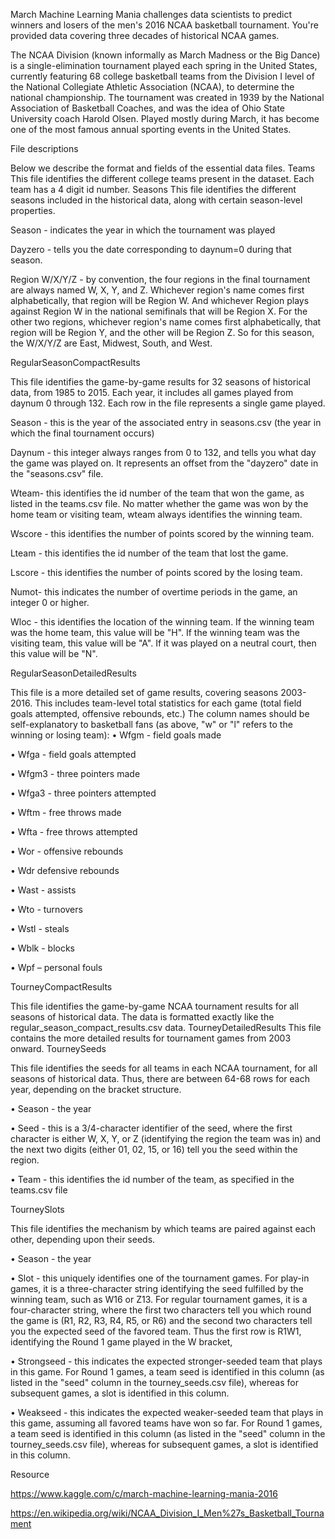 March Machine Learning Mania challenges data scientists to predict winners and losers of the men's 2016 NCAA basketball tournament. You're provided data covering three decades of historical NCAA games.

The NCAA Division (known informally as March Madness or the Big Dance) is a single-elimination tournament played each spring in the United States, currently featuring 68 college basketball teams from the Division I level of the National Collegiate Athletic Association (NCAA), to determine the national championship. The tournament was created in 1939 by the National Association of Basketball Coaches, and was the idea of Ohio State University coach Harold Olsen. Played mostly during March, it has become one of the most famous annual sporting events in the United States.

File descriptions

Below we describe the format and fields of the essential data files. 
Teams 
This file identifies the different college teams present in the dataset. Each team has a 4 digit id number. 
Seasons 
This file identifies the different seasons included in the historical data, along with certain season-level properties. 

Season - indicates the year in which the tournament was played 

Dayzero - tells you the date corresponding to daynum=0 during that season. 

Region W/X/Y/Z - by convention, the four regions in the final tournament are always named W, X, Y, and Z. Whichever region's name comes first alphabetically, that region will be Region W. And whichever Region plays against Region W in the national semifinals that will be Region X. For the other two regions, whichever region's name comes first alphabetically, that region will be Region Y, and the other will be Region Z. So for this season, the W/X/Y/Z are East, Midwest, South, and West. 

RegularSeasonCompactResults 

This file identifies the game-by-game results for 32 seasons of historical data, from 1985 to 2015. Each year, it includes all games played from daynum 0 through 132. Each row in the file represents a single game played. 

Season - this is the year of the associated entry in seasons.csv (the year in which the final tournament occurs) 

Daynum - this integer always ranges from 0 to 132, and tells you what day the game was played on. It represents an offset from the "dayzero" date in the "seasons.csv" file. 

Wteam- this identifies the id number of the team that won the game, as listed in the teams.csv file. No matter whether the game was won by the home team or visiting team, wteam always identifies the winning team. 

Wscore - this identifies the number of points scored by the winning team. 

Lteam - this identifies the id number of the team that lost the game. 

Lscore - this identifies the number of points scored by the losing team. 

Numot- this indicates the number of overtime periods in the game, an integer 0 or higher. 

Wloc - this identifies the location of the winning team. If the winning team was the home team, this value will be "H". If the winning team was the visiting team, this value will be "A". If it was played on a neutral court, then this value will be "N". 

RegularSeasonDetailedResults 

This file is a more detailed set of game results, covering seasons 2003-2016. This includes team-level total statistics for each game (total field goals attempted, offensive rebounds, etc.) The column names should be self-explanatory to basketball fans (as above, "w" or "l" refers to the winning or losing team): 
•	Wfgm - field goals made 

•	Wfga - field goals attempted 

•	Wfgm3 - three pointers made 

•	Wfga3 - three pointers attempted 

•	Wftm - free throws made 

•	Wfta - free throws attempted 

•	Wor - offensive rebounds 

•	Wdr defensive rebounds

•	Wast - assists 

•	Wto - turnovers

•	Wstl - steals 

•	Wblk - blocks 

•	Wpf – personal fouls

TourneyCompactResults

This file identifies the game-by-game NCAA tournament results for all seasons of historical data. The data is formatted exactly like the regular_season_compact_results.csv data. TourneyDetailedResults 
This file contains the more detailed results for tournament games from 2003 onward. 
TourneySeeds 

This file identifies the seeds for all teams in each NCAA tournament, for all seasons of historical data. Thus, there are between 64-68 rows for each year, depending on the bracket structure. 

•	Season - the year 

•	Seed - this is a 3/4-character identifier of the seed, where the first character is either W, X, Y, or Z (identifying the region the team was in) and the next two digits (either 01, 02, 15, or 16) tell you the seed within the region. 

•	Team - this identifies the id number of the team, as specified in the teams.csv file 

TourneySlots 

This file identifies the mechanism by which teams are paired against each other, depending upon their seeds. 

•	Season - the year 

•	Slot - this uniquely identifies one of the tournament games. For play-in games, it is a three-character string identifying the seed fulfilled by the winning team, such as W16 or Z13. For regular tournament games, it is a four-character string, where the first two characters tell you which round the game is (R1, R2, R3, R4, R5, or R6) and the second two characters tell you the expected seed of the favored team. Thus the first row is R1W1, identifying the Round 1 game played in the W bracket, 

•	Strongseed - this indicates the expected stronger-seeded team that plays in this game. For Round 1 games, a team seed is identified in this column (as listed in the "seed" column in the tourney_seeds.csv file), whereas for subsequent games, a slot is identified in this column. 

•	Weakseed - this indicates the expected weaker-seeded team that plays in this game, assuming all favored teams have won so far. For Round 1 games, a team seed is identified in this column (as listed in the "seed" column in the tourney_seeds.csv file), whereas for subsequent games, a slot is identified in this column. 

Resource

https://www.kaggle.com/c/march-machine-learning-mania-2016

https://en.wikipedia.org/wiki/NCAA_Division_I_Men%27s_Basketball_Tournament
